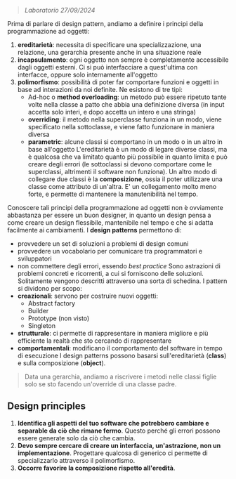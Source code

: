  > *Laboratorio 27/09/2024*

Prima di parlare di design pattern, andiamo a definire i principi della programmazione ad oggetti:
1. **ereditarietà**: necessita di specificare una specializzazione, una relazione, una gerarchia  presente anche in una situazione reale
2. **incapsulamento**: ogni oggetto non sempre è completamente accessibile dagli oggetti esterni. Ci si può interfacciare a quest'ultima con interfacce, oppure solo internamente all'oggetto
3. **polimorfismo**: possibilità di poter far comportare funzioni e oggetti in base ad interazioni da noi definite. Ne esistono di tre tipi:
	- Ad-hoc o **method overloading**: un metodo può essere ripetuto tante volte nella classe a patto che abbia una definizione diversa (in input accetta solo interi, e dopo accetta un intero e una stringa)
	- **overriding**: il metodo nella superclasse funziona in un modo, viene specificato nella sottoclasse, e viene fatto funzionare in maniera diversa
	- **parametric**: alcune classi si comportano in un modo o in un altro in base all'oggetto
L'ereditarietà è un modo di legare diverse classi, ma è qualcosa che va limitato quanto più possibile in quanto limita e può creare degli errori (le sottoclassi si devono comportare come le superclassi, altrimenti il software non funziona).
Un altro modo di collegare due classi è la **composizione**, ossia il poter utilizzare una classe come attributo di un'altra. E' un collegamento molto meno forte, e permette di mantenere la manutenibilità nel tempo.

Conoscere tali principi della programmazione ad oggetti non è ovviamente abbastanza per essere un buon designer, in quanto un design pensa a come creare un design flessibile, mantenibile nel tempo e che si adatta facilmente ai cambiamenti. I **design patterns** permettono di:
- provvedere un set di soluzioni a problemi di design comuni
- provvedere un vocabolario per comunicare tra programmatori e sviluppatori
- non commettere degli errori, essendo *best practice*
Sono astrazioni di problemi concreti e ricorrenti, a cui si forniscono delle soluzioni. Solitamente vengono descritti attraverso una sorta di schedina. I pattern si dividono per scopo:
- **creazionali**: servono per costruire nuovi oggetti:
	- Abstract factory
	- Builder
	- Prototype (non visto)
	- Singleton
- **strutturale**: ci permette di rappresentare in maniera migliore e più efficiente la realtà che sto cercando di rappresentare
- **comportamentali**: modificano il comportamento del software in tempo di esecuzione
I design patterns possono basarsi sull'ereditarietà (**class**) e sulla composizione (**object**).

 > Data una gerarchia, andiamo a riscrivere i metodi nelle classi figlie solo se sto facendo un'override di una classe padre.
## Design principles
1. **Identifica gli aspetti del tuo software che potrebbero cambiare e separable da ciò che rimane fermo**. Questo perché gli errori possono essere generate solo da ciò che cambia.
2. **Devo sempre cercare di creare un interfaccia, un'astrazione, non un implementazione**. Progettare qualcosa di generico ci permette di specializzarlo attraverso il polimorfismo.
3. **Occorre favorire la composizione rispetto all'eredità**.